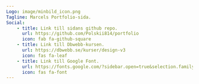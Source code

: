 ```yaml
---
Logo: image/minbild_icon.png
Tagline: Marcels Portfolio-sida.
Social:
    - title: Link till sidans github repo.
      url: https://github.com/Polskii814/portfolio
      icon: fab fa-github-square
    - title: Link till Dbwebb-kursen.
      url: https://dbwebb.se/kurser/design-v3
      icon: fas fa-leaf
    - title: Link till Google Font.
      url: https://fonts.google.com/?sidebar.open=true&selection.family=Open+Sans
      icon: fas fa-font
---
```

